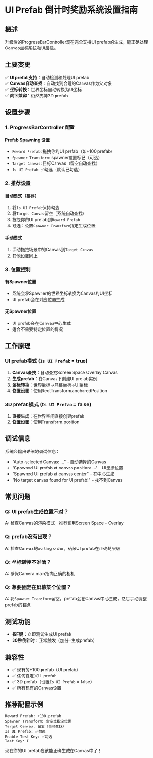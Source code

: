 # UI Prefab 倒计时奖励系统设置指南

## 概述
升级后的ProgressBarController现在完全支持UI prefab的生成，能正确处理Canvas坐标系统和UI层级。

## 主要变更
✅ **UI prefab支持**：自动检测和处理UI prefab  
✅ **Canvas自动查找**：自动找到合适的Canvas作为父对象  
✅ **坐标转换**：世界坐标自动转换为UI坐标  
✅ **向下兼容**：仍然支持3D prefab  

## 设置步骤

### 1. ProgressBarController 配置

#### Prefab Spawning 设置
- `Reward Prefab`: 拖拽你的UI prefab（如+100.prefab）
- `Spawner Transform`: spawner位置标记（可选）
- `Target Canvas`: 目标Canvas（留空自动查找）
- `Is UI Prefab`: ✅勾选（默认已勾选）

### 2. 推荐设置

#### 自动模式（推荐）
1. 将`Is UI Prefab`保持勾选
2. 将`Target Canvas`留空（系统自动查找）
3. 拖拽你的UI prefab到`Reward Prefab`
4. 可选：设置`Spawner Transform`指定生成位置

#### 手动模式
1. 手动拖拽场景中的Canvas到`Target Canvas`
2. 其他设置同上

### 3. 位置控制

#### 有Spawner位置
- 系统会将Spawner的世界坐标转换为Canvas的UI坐标
- UI prefab会在对应位置生成

#### 无Spawner位置
- UI prefab会在Canvas中心生成
- 适合不需要特定位置的情况

## 工作原理

### UI prefab模式 (`Is UI Prefab` = true)
1. **Canvas查找**：自动查找Screen Space Overlay Canvas
2. **生成prefab**：在Canvas下创建UI prefab实例
3. **坐标转换**：世界坐标→屏幕坐标→UI坐标
4. **位置设置**：使用RectTransform.anchoredPosition

### 3D prefab模式 (`Is UI Prefab` = false)
1. **直接生成**：在世界空间直接创建prefab
2. **位置设置**：使用Transform.position

## 调试信息
系统会输出详细的调试信息：
- "Auto-selected Canvas: ..." - 自动选择的Canvas
- "Spawned UI prefab at canvas position: ..." - UI坐标位置
- "Spawned UI prefab at canvas center" - 在中心生成
- "No target canvas found for UI prefab!" - 找不到Canvas

## 常见问题

### Q: UI prefab生成位置不对？
A: 检查Canvas的渲染模式，推荐使用Screen Space - Overlay

### Q: prefab没有出现？
A: 检查Canvas的sorting order，确保UI prefab在正确的层级

### Q: 坐标转换不准确？
A: 确保Camera.main指向正确的相机

### Q: 想要固定在屏幕某个位置？
A: 将`Spawner Transform`留空，prefab会在Canvas中心生成，然后手动调整prefab的锚点

## 测试功能
- **按F键**：立即测试生成UI prefab
- **30秒倒计时**：正常触发（加分+生成prefab）

## 兼容性
- ✅ 现有的+100.prefab（UI prefab）
- ✅ 任何自定义UI prefab  
- ✅ 3D prefab（设置`Is UI Prefab` = false）
- ✅ 所有现有的Canvas设置

## 推荐配置示例
```
Reward Prefab: +100.prefab
Spawner Transform: 留空或指定位置
Target Canvas: 留空（自动查找）
Is UI Prefab: ✅勾选
Enable Test Key: ✅勾选
Test Key: F
```

现在你的UI prefab应该能正确生成在Canvas中了！ 